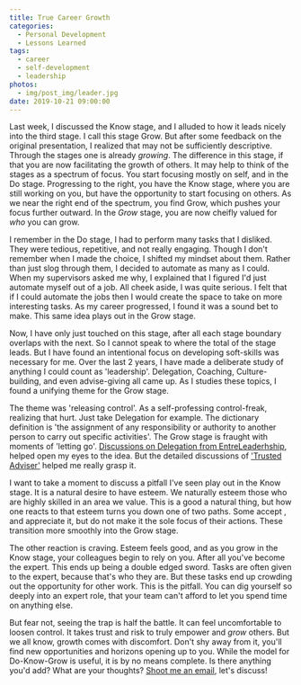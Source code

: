 ```yaml
---
title: True Career Growth
categories:
  - Personal Development
  - Lessons Learned
tags:
  - career
  - self-development
  - leadership
photos:
  - img/post_img/leader.jpg
date: 2019-10-21 09:00:00
---
```


Last week, I discussed the Know stage, and I alluded to how it leads nicely into the third stage. I call this stage Grow. But after some feedback on the original presentation, I realized that may not be sufficiently descriptive. Through the stages one is already _growing_.  The difference in this stage, if that you are now facilitating the growth of others. It may help to think of the stages as a spectrum of focus. You start focusing mostly on self, and in the Do stage. Progressing to the right, you have the Know stage, where you are still working on you, but have the opportunity to start focusing on others. As we near the right end of the spectrum, you find Grow, which pushes your focus further outward. In the _Grow_ stage, you are now cheifly valued for _who_ you can grow.

I remember in the Do stage, I had to perform many tasks that I disliked. They were tedious, repetitive, and not really engaging. Though I don't remember when I made the choice, I shifted my mindset about them. Rather than just slog through them, I decided to automate as many as I could. When my supervisors asked me why, I explained that I figured I'd just automate myself out of a job. All cheek aside, I was quite serious. I felt that if I could automate the jobs then I would create the space to take on more interesting tasks. As my career progressed, I found it was a sound bet to make. This same idea plays out in the Grow stage.

Now, I have only just touched on this stage, after all each stage boundary overlaps with the next. So I cannot speak to where the total of the stage leads. But I have found an intentional focus on developing soft-skills was necessary for me. Over the last 2 years, I have made a deliberate study of anything I could count as 'leadership'. Delegation, Coaching, Culture-building, and even advise-giving all came up.  As I studies these topics, I found a unifying theme for the Grow stage.

The theme was 'releasing control'. As a self-professing control-freak, realizing that hurt. Just take Delegation for example. The dictionary definition is 'the assignment of any responsibility or authority to another person to carry out specific activities'. The Grow stage is fraught with moments of 'letting go'. [Discussions on Delegation from EntreLeaderhship](https://www.entreleadership.com/blog/category/time/delegation), helped open my eyes to the idea. But the detailed discussions of ['Trusted Adviser'](https://www.amazon.com/Trusted-Advisor-David-H-Maister/dp/0743212347) helped me really grasp it.

I want to take a moment to discuss a pitfall I've seen play out in the Know stage. It is a natural desire to have esteem. We naturally esteem those who are highly skilled in an area we value. This is a good a natural thing, but how one reacts to that esteem turns you down one of two paths. Some accept , and appreciate it, but do not make it the sole focus of their actions. These transition more smoothly into the Grow stage.

The other reaction is craving. Esteem feels good, and as you grow in the Know stage, your colleagues begin to rely on you. After all you've become the expert. This ends up being a double edged sword. Tasks are often given to the expert, because that's who they are. But these tasks end up crowding out the opportunity for other work. This is the pitfall. You can dig yourself so deeply into an expert role, that your team can't afford to let you spend time on anything else.

But fear not, seeing the trap is half the battle. It can feel uncomfortable to loosen control. It takes trust and risk to truly empower and _grow_ others. But we all know, growth comes with discomfort. Don't shy away from it, you'll find new opportunities and horizons opening up to you. While the model for Do-Know-Grow is useful, it is by no means complete. Is there anything you'd add? What are your thoughts? [Shoot me an email](mailto:daniel@scheufler.tech), let's discuss!
